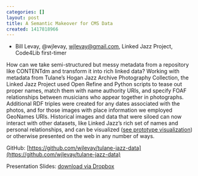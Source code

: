 ```yaml
---
categories: []
layout: post
title: A Semantic Makeover for CMS Data
created: 1417818966
---
```

- Bill Levay, @wjlevay, wjlevay@gmail.com, Linked Jazz Project, Code4Lib first-timer

How can we take semi-structured but messy metadata from a repository like CONTENTdm and transform it into rich linked data? Working with metadata from Tulane’s Hogan Jazz Archive Photography Collection, the Linked Jazz Project used Open Refine and Python scripts to tease out proper names, match them with name authority URIs, and specify FOAF relationships between musicians who appear together in photographs. Additional RDF triples were created for any dates associated with the photos, and for those images with place information we employed GeoNames URIs. Historical images and data that were siloed can now interact with other datasets, like Linked Jazz’s rich set of names and personal relationships, and can be visualized ([see prototype visualization](http://linkedjazz.org/tulane/)) or otherwise presented on the web in any number of ways.

GitHub: [https://github.com/wjlevay/tulane-jazz-data](https://github.com/wjlevay/tulane-jazz-data)

Presentation Slides: [download via Dropbox](https://dl.dropboxusercontent.com/u/42852848/levay-code4lib-slides.pdf)
